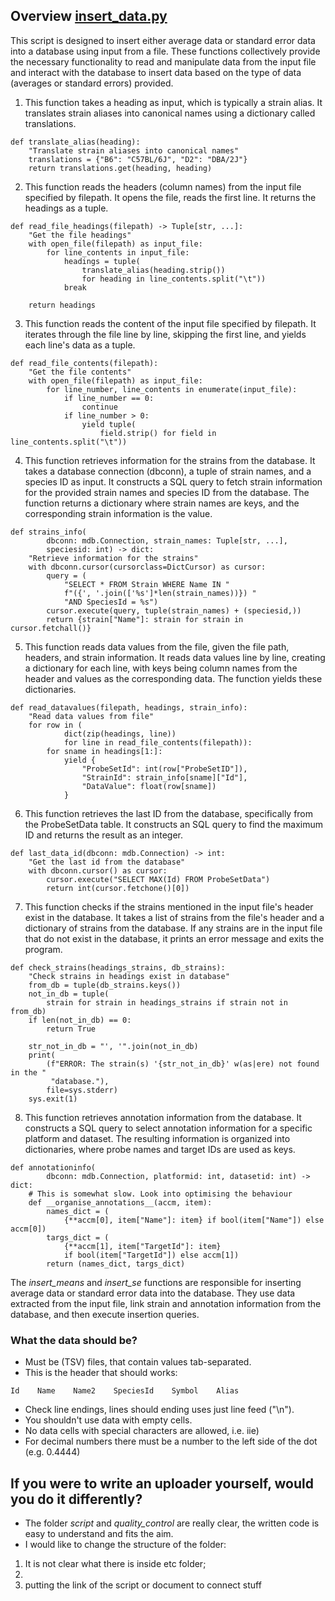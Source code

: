 ## Overview [insert_data.py](https://gitlab.com/fredmanglis/gnqc_py/-/blob/main/scripts/insert_data.py?ref_type=heads) 

This script is designed to insert either average data or standard error data into a database using input from a file.
These functions collectively provide the necessary functionality to read and manipulate data from the input file and interact with the database to insert data based on the type of data (averages or standard errors) provided.

1. This function takes a heading as input, which is typically a strain alias. It translates strain aliases into canonical names using a dictionary called translations.
```
def translate_alias(heading):
    "Translate strain aliases into canonical names"
    translations = {"B6": "C57BL/6J", "D2": "DBA/2J"}
    return translations.get(heading, heading)
```
2. This function reads the headers (column names) from the input file specified by filepath. It opens the file, reads the first line. It returns the headings as a tuple.

```
def read_file_headings(filepath) -> Tuple[str, ...]:
    "Get the file headings"
    with open_file(filepath) as input_file:
        for line_contents in input_file:
            headings = tuple(
                translate_alias(heading.strip())
                for heading in line_contents.split("\t"))
            break

    return headings

```
3. This function reads the content of the input file specified by filepath. It iterates through the file line by line, skipping the first line, and yields each line's data as a tuple.
   
```
def read_file_contents(filepath):
    "Get the file contents"
    with open_file(filepath) as input_file:
        for line_number, line_contents in enumerate(input_file):
            if line_number == 0:
                continue
            if line_number > 0:
                yield tuple(
                    field.strip() for field in line_contents.split("\t"))
```
4. This function retrieves information for the strains from the database. It takes a database connection (dbconn), a tuple of strain names, and a species ID as input.
It constructs a SQL query to fetch strain information for the provided strain names and species ID from the database. The function returns a dictionary where strain names are keys, and the corresponding strain information is the value.
```
def strains_info(
        dbconn: mdb.Connection, strain_names: Tuple[str, ...],
        speciesid: int) -> dict:
    "Retrieve information for the strains"
    with dbconn.cursor(cursorclass=DictCursor) as cursor:
        query = (
            "SELECT * FROM Strain WHERE Name IN "
            f"({', '.join(['%s']*len(strain_names))}) "
            "AND SpeciesId = %s")
        cursor.execute(query, tuple(strain_names) + (speciesid,))
        return {strain["Name"]: strain for strain in cursor.fetchall()}
```
5. This function reads data values from the file, given the file path, headers, and strain information. It reads data values line by line, creating a dictionary for each line, with keys being column names from the header and values as the corresponding data. The function yields these dictionaries.
```
def read_datavalues(filepath, headings, strain_info):
    "Read data values from file"
    for row in (
            dict(zip(headings, line))
            for line in read_file_contents(filepath)):
        for sname in headings[1:]:
            yield {
                "ProbeSetId": int(row["ProbeSetID"]),
                "StrainId": strain_info[sname]["Id"],
                "DataValue": float(row[sname])
            }
```
6. This function retrieves the last ID from the database, specifically from the ProbeSetData table. It constructs an SQL query to find the maximum ID and returns the result as an integer.

```
def last_data_id(dbconn: mdb.Connection) -> int:
    "Get the last id from the database"
    with dbconn.cursor() as cursor:
        cursor.execute("SELECT MAX(Id) FROM ProbeSetData")
        return int(cursor.fetchone()[0])
```
7. This function checks if the strains mentioned in the input file's header exist in the database. It takes a list of strains from the file's header and a dictionary of strains from the database. If any strains are in the input file that do not exist in the database, it prints an error message and exits the program.

```
def check_strains(headings_strains, db_strains):
    "Check strains in headings exist in database"
    from_db = tuple(db_strains.keys())
    not_in_db = tuple(
        strain for strain in headings_strains if strain not in from_db)
    if len(not_in_db) == 0:
        return True

    str_not_in_db = "', '".join(not_in_db)
    print(
        (f"ERROR: The strain(s) '{str_not_in_db}' w(as|ere) not found in the "
         "database."),
        file=sys.stderr)
    sys.exit(1)

```
8. This function retrieves annotation information from the database. It constructs a SQL query to select annotation information for a specific platform and dataset. The resulting information is organized into dictionaries, where probe names and target IDs are used as keys.
```
def annotationinfo(
        dbconn: mdb.Connection, platformid: int, datasetid: int) -> dict:
    # This is somewhat slow. Look into optimising the behaviour
    def __organise_annotations__(accm, item):
        names_dict = (
            {**accm[0], item["Name"]: item} if bool(item["Name"]) else accm[0])
        targs_dict = (
            {**accm[1], item["TargetId"]: item}
            if bool(item["TargetId"]) else accm[1])
        return (names_dict, targs_dict)
```

The *insert_means* and *insert_se* functions are responsible for inserting average data or standard error data into the database. They use data extracted from the input file, link strain and annotation information from the database, and then execute insertion queries.

### What the data should be?

-  Must be (TSV) files, that contain values tab-separated.
-   This is the header that should works:
```
Id    Name    Name2    SpeciesId    Symbol    Alias
```
- Check line endings, lines should ending uses just line feed ("\n").
-  You shouldn't use data with empty cells.
-   No data cells with special characters are allowed, i.e. iie)
-   For decimal numbers there must be a number to the left side of the dot (e.g. 0.4444)

## If you were to write an uploader yourself, would you do it differently? 

- The folder *script* and *quality_control* are really clear, the written code is easy to understand and fits the aim.
- I would like to change the structure of the folder:
1. It is not clear what there is inside etc folder;
2. 
3. putting the link of the script or document to connect stuff
